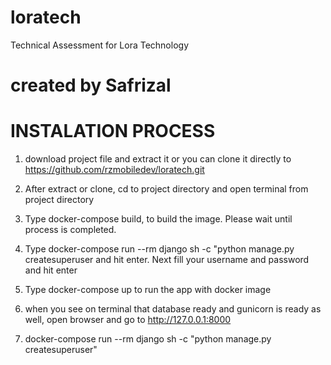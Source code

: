 # loratech
Technical Assessment for Lora Technology
# created by Safrizal

# INSTALATION PROCESS #

1. download project file and extract it or you can clone it directly to https://github.com/rzmobiledev/loratech.git

2. After extract or clone, cd to project directory and open terminal from project directory
3. Type docker-compose build, to build the image. Please wait until process is completed.

4. Type docker-compose run --rm django sh -c "python manage.py createsuperuser and hit enter. Next fill your username and password and hit enter

5. Type docker-compose up to run the app with docker image

6. when you see on terminal that database ready and gunicorn is ready as well, open browser and go to http://127.0.0.1:8000


5. docker-compose run --rm django sh -c "python manage.py createsuperuser"

